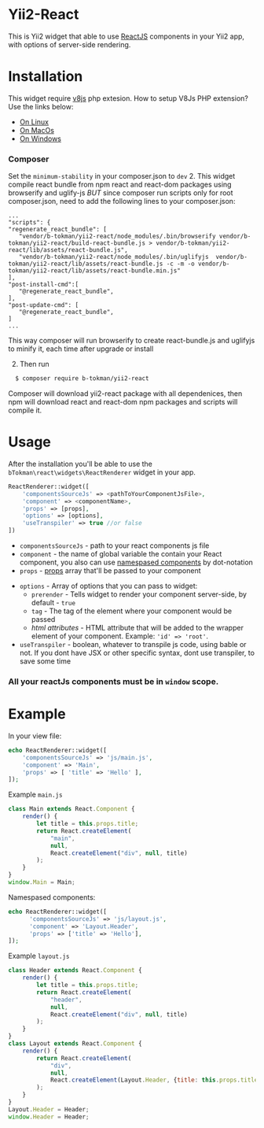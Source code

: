 # Yii2-React

This is Yii2 widget that able to use [ReactJS](https://facebook.github.io/react/) components in your Yii2 app, with options of server-side rendering.


# Installation
This widget require [v8js](https://pecl.php.net/package/v8js) php extesion.
How to setup V8Js PHP extension? Use the links below:
  - [On Linux](https://github.com/phpv8/v8js/blob/master/README.Linux.md)
  - [On MacOs](https://github.com/phpv8/v8js/blob/master/README.MacOS.md)
  - [On Windows](https://github.com/phpv8/v8js/blob/master/README.Win32.md)
### Composer
Set the `minimum-stability` in your composer.json to `dev`
2. This widget compile react bundle from npm react and react-dom packages using browserify and uglify-js
 _BUT_ since composer run scripts only for root composer.json, need to add the following lines to your composer.json:
 ```composer
... 
"scripts": {
"regenerate_react_bundle": [
    "vendor/b-tokman/yii2-react/node_modules/.bin/browserify vendor/b-tokman/yii2-react/build-react-bundle.js > vendor/b-tokman/yii2-react/lib/assets/react-bundle.js",
    "vendor/b-tokman/yii2-react/node_modules/.bin/uglifyjs  vendor/b-tokman/yii2-react/lib/assets/react-bundle.js -c -m -o vendor/b-tokman/yii2-react/lib/assets/react-bundle.min.js"
],
"post-install-cmd":[
    "@regenerate_react_bundle",
],
"post-update-cmd": [
    "@regenerate_react_bundle",
]
...
``` 
This way composer will run browserify to create react-bundle.js and uglifyjs to minify it, each time after upgrade or install
 
2. Then run 

```sh
  $ composer require b-tokman/yii2-react
```
Composer will download yii2-react package with all dependenices, then npm will download react and react-dom npm packages and scripts will compile it.
 
# Usage
After the installation you'll be able to use the `bTokman\react\widgets\ReactRenderer` widget in your app.
```php
ReactRenderer::widget([
    'componentsSourceJs' => <pathToYourComponentJsFile>,
    'component' => <componentName>,
    'props' => [props],
    'options' => [options],
    'useTranspiler' => true //or false
])
```

  - `componentsSourceJs` - path to your react components js file
  - `component` - the name of global variable the contain your React component, you also can use [namespased components](https://facebook.github.io/react/docs/jsx-in-depth.html#namespaced-components) by dot-notation
  - `props` - [props](https://facebook.github.io/react/docs/components-and-props.html) array that'll be passed to your component
* `options` - Array of options that you can pass to widget:
  * `prerender` -  Tells widget to render your component server-side, by default - `true`
  * `tag` - The tag of the element where your component would be passed
  * _html attributes_ -  HTML attribute that will be added to the wrapper element of your component. Example: `'id' => 'root'`.
* `useTranspiler` - boolean, whatever to transpile js code, using bable or not. If you dont have JSX or other specific syntax,  dont use transpiler, to save some time

### All your reactJs components must be in `window` scope.

# Example

In your view file:
```php
echo ReactRenderer::widget([
    'componentsSourceJs' => 'js/main.js',
    'component' => 'Main',
    'props' => [ 'title' => 'Hello' ],
]);

```
Example `main.js`

```js
class Main extends React.Component {
    render() {
        let title = this.props.title;
        return React.createElement(
            "main",
            null,
            React.createElement("div", null, title)
        );
    }
}
window.Main = Main;
```
Namespased components:

```php
echo ReactRenderer::widget([
      'componentsSourceJs' => 'js/layout.js',
      'component' => 'Layout.Header',
      'props' => ['title' => 'Hello'],
]);

```
Example `layout.js`

```js
class Header extends React.Component {
    render() {
        let title = this.props.title;
        return React.createElement(
            "header",
            null,
            React.createElement("div", null, title)
        );
    }
}
class Layout extends React.Component {
    render() {
        return React.createElement(
            "div",
            null,
            React.createElement(Layout.Header, {title: this.props.title})
        );
    }
}
Layout.Header = Header;
window.Header = Header;
```